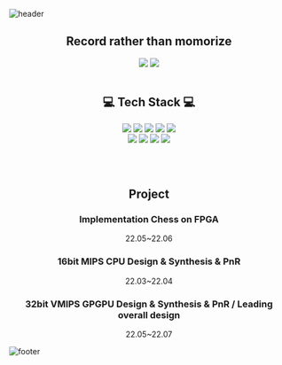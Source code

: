 ![header](https://capsule-render.vercel.app/api?type=waving&&color=gradient&height=100&section=header&fontSize=90)

<div align = "center">
  
<h2>Record rather than momorize</h2>

<a href="https://k-j-w.tistory.com/" target="_blank"><img src="https://img.shields.io/badge/Tistroy-FF5722?style=flat&logo=Telegraph&logoColor=white"/></a>
<a href="https://www.instagram.com/zi_vvan/" target="_blank"><img src="https://img.shields.io/badge/Instagram-E4405F?style=flat&logo=Instagram&logoColor=white"/></a>
<br></br>
<h2>💻 Tech Stack 💻</h2>

<img src="https://img.shields.io/badge/Python-3776AB?style=flat-square&logo=Python&logoColor=white"/>
<img src="https://img.shields.io/badge/C-00599C?style=flat-square&logo=C&logoColor=white"/>
<img src="https://img.shields.io/badge/verilog-20C997?style=flat-square&logo=velog&logoColor=white"/>
<img src="https://img.shields.io/badge/Xilinx-E01F27?style=flat-square&logo=Xilinx&logoColor=white"/>
  <img src="https://img.shields.io/badge/Synopsys tools-4B32C3?style=flat-square&logo=Stripe&logoColor=white"/>
<br>
<img src="https://img.shields.io/badge/Linux-FCC624?style=flat-square&logo=Linux&logoColor=black"/>
<img src="https://img.shields.io/badge/Git-F05032?style=flat-square&logo=Git&logoColor=white"/>
<img src="https://img.shields.io/badge/Notion-000000?style=flat-square&logo=Notion&logoColor=white"/>
<img src="https://img.shields.io/badge/Slack-4A154B?style=flat-square&logo=Slack&logoColor=white"/>

<br></br>
<h2>Project</h2>
<div align = "center">
<h3>Implementation Chess on FPGA</h3>
<div>22.05~22.06</div>
<h3>16bit MIPS CPU Design & Synthesis & PnR</h3>
<div>22.03~22.04</div>
<h3>32bit VMIPS GPGPU Design & Synthesis & PnR / Leading overall design</h3>
<div>22.05~22.07</div>
</div>
</div>

![footer](https://capsule-render.vercel.app/api?type=waving&&color=gradient&height=100&section=footer&fontSize=90)
